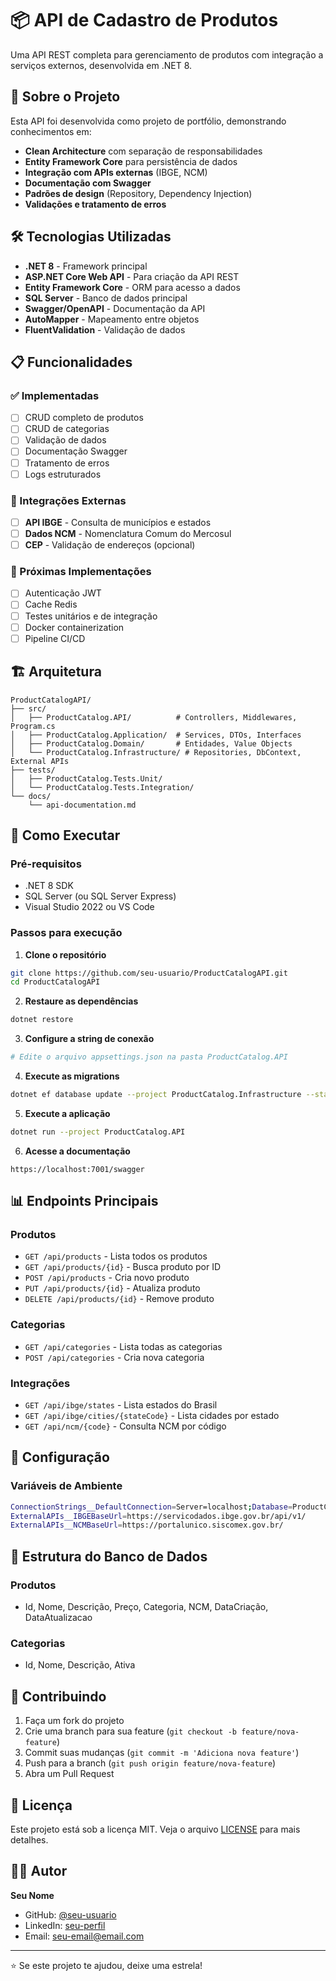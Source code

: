 # 📦 API de Cadastro de Produtos

Uma API REST completa para gerenciamento de produtos com integração a serviços externos, desenvolvida em .NET 8.

## 🚀 Sobre o Projeto

Esta API foi desenvolvida como projeto de portfólio, demonstrando conhecimentos em:
- **Clean Architecture** com separação de responsabilidades
- **Entity Framework Core** para persistência de dados
- **Integração com APIs externas** (IBGE, NCM)
- **Documentação com Swagger**
- **Padrões de design** (Repository, Dependency Injection)
- **Validações e tratamento de erros**

## 🛠️ Tecnologias Utilizadas

- **.NET 8** - Framework principal
- **ASP.NET Core Web API** - Para criação da API REST
- **Entity Framework Core** - ORM para acesso a dados
- **SQL Server** - Banco de dados principal
- **Swagger/OpenAPI** - Documentação da API
- **AutoMapper** - Mapeamento entre objetos
- **FluentValidation** - Validação de dados

## 📋 Funcionalidades

### ✅ Implementadas
- [ ] CRUD completo de produtos
- [ ] CRUD de categorias
- [ ] Validação de dados
- [ ] Documentação Swagger
- [ ] Tratamento de erros
- [ ] Logs estruturados

### 🔄 Integrações Externas
- [ ] **API IBGE** - Consulta de municípios e estados
- [ ] **Dados NCM** - Nomenclatura Comum do Mercosul
- [ ] **CEP** - Validação de endereços (opcional)

### 🚧 Próximas Implementações
- [ ] Autenticação JWT
- [ ] Cache Redis
- [ ] Testes unitários e de integração
- [ ] Docker containerization
- [ ] Pipeline CI/CD

## 🏗️ Arquitetura

```
ProductCatalogAPI/
├── src/
│   ├── ProductCatalog.API/          # Controllers, Middlewares, Program.cs
│   ├── ProductCatalog.Application/  # Services, DTOs, Interfaces
│   ├── ProductCatalog.Domain/       # Entidades, Value Objects
│   └── ProductCatalog.Infrastructure/ # Repositories, DbContext, External APIs
├── tests/
│   ├── ProductCatalog.Tests.Unit/
│   └── ProductCatalog.Tests.Integration/
└── docs/
    └── api-documentation.md
```

## 🚀 Como Executar

### Pré-requisitos
- .NET 8 SDK
- SQL Server (ou SQL Server Express)
- Visual Studio 2022 ou VS Code

### Passos para execução

1. **Clone o repositório**
```bash
git clone https://github.com/seu-usuario/ProductCatalogAPI.git
cd ProductCatalogAPI
```

2. **Restaure as dependências**
```bash
dotnet restore
```

3. **Configure a string de conexão**
```bash
# Edite o arquivo appsettings.json na pasta ProductCatalog.API
```

4. **Execute as migrations**
```bash
dotnet ef database update --project ProductCatalog.Infrastructure --startup-project ProductCatalog.API
```

5. **Execute a aplicação**
```bash
dotnet run --project ProductCatalog.API
```

6. **Acesse a documentação**
```
https://localhost:7001/swagger
```

## 📊 Endpoints Principais

### Produtos
- `GET /api/products` - Lista todos os produtos
- `GET /api/products/{id}` - Busca produto por ID
- `POST /api/products` - Cria novo produto
- `PUT /api/products/{id}` - Atualiza produto
- `DELETE /api/products/{id}` - Remove produto

### Categorias
- `GET /api/categories` - Lista todas as categorias
- `POST /api/categories` - Cria nova categoria

### Integrações
- `GET /api/ibge/states` - Lista estados do Brasil
- `GET /api/ibge/cities/{stateCode}` - Lista cidades por estado
- `GET /api/ncm/{code}` - Consulta NCM por código

## 🔧 Configuração

### Variáveis de Ambiente
```bash
ConnectionStrings__DefaultConnection=Server=localhost;Database=ProductCatalogDB;Trusted_Connection=true;
ExternalAPIs__IBGEBaseUrl=https://servicodados.ibge.gov.br/api/v1/
ExternalAPIs__NCMBaseUrl=https://portalunico.siscomex.gov.br/
```

## 📝 Estrutura do Banco de Dados

### Produtos
- Id, Nome, Descrição, Preço, Categoria, NCM, DataCriação, DataAtualizacao

### Categorias  
- Id, Nome, Descrição, Ativa

## 🤝 Contribuindo

1. Faça um fork do projeto
2. Crie uma branch para sua feature (`git checkout -b feature/nova-feature`)
3. Commit suas mudanças (`git commit -m 'Adiciona nova feature'`)
4. Push para a branch (`git push origin feature/nova-feature`)
5. Abra um Pull Request

## 📄 Licença

Este projeto está sob a licença MIT. Veja o arquivo [LICENSE](LICENSE) para mais detalhes.

## 👨‍💻 Autor

**Seu Nome**
- GitHub: [@seu-usuario](https://github.com/seu-usuario)
- LinkedIn: [seu-perfil](https://linkedin.com/in/seu-perfil)
- Email: seu-email@email.com

---

⭐ Se este projeto te ajudou, deixe uma estrela!
